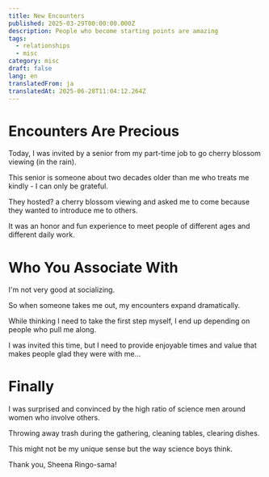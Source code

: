 ```yaml
---
title: New Encounters
published: 2025-03-29T00:00:00.000Z
description: People who become starting points are amazing
tags:
  - relationships
  - misc
category: misc
draft: false
lang: en
translatedFrom: ja
translatedAt: 2025-06-28T11:04:12.264Z
---
```


# Encounters Are Precious

Today, I was invited by a senior from my part-time job to go cherry blossom viewing (in the rain).

This senior is someone about two decades older than me who treats me kindly - I can only be grateful.

They hosted? a cherry blossom viewing and asked me to come because they wanted to introduce me to others.

It was an honor and fun experience to meet people of different ages and different daily work.

# Who You Associate With

I'm not very good at socializing.

So when someone takes me out, my encounters expand dramatically.

While thinking I need to take the first step myself, I end up depending on people who pull me along.

I was invited this time, but I need to provide enjoyable times and value that makes people glad they were with me...


# Finally

I was surprised and convinced by the high ratio of science men around women who involve others.

Throwing away trash during the gathering, cleaning tables, clearing dishes.

This might not be my unique sense but the way science boys think.

Thank you, Sheena Ringo-sama!
